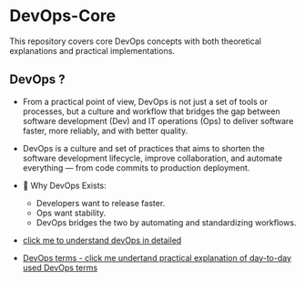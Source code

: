 # DevOps-Core
This repository covers core DevOps concepts with both theoretical explanations and practical implementations.

## DevOps ?
- From a practical point of view, DevOps is not just a set of tools or processes, but a culture and workflow that bridges the gap between software development (Dev) and IT operations (Ops) to deliver software faster, more reliably, and with better quality. 

- DevOps is a culture and set of practices that aims to shorten the software development lifecycle, improve collaboration, and automate everything — from code commits to production deployment.

- 🧩 Why DevOps Exists:
  - Developers want to release faster.
  - Ops want stability.
  - DevOps bridges the two by automating and standardizing workflows.

- [click me to understand devOps in detailed](Docs/Docs.md)

- [DevOps terms - click me undertand practical explanation of day-to-day used DevOps terms](day-to-day-used-DevOps-terms.md)

